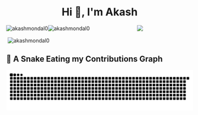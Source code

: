 <h1 align="center">Hi 👋, I'm Akash</h1>
<img align="right" src="https://github.com/7oSkaaa/7oSkaaa/blob/main/Images/Right_Side.gif?raw=true" width=30%>

<p><img align="left" src="https://github-readme-stats.vercel.app/api/top-langs?username=akashmondal0&show_icons=true&locale=en&layout=compact" alt="akashmondal0" /></p>

<p align="left"> <img src="https://komarev.com/ghpvc/?username=akashmondal0&label=Profile%20views&color=0e75b6&style=flat" alt="akashmondal0" /> </p>

<p>&nbsp;<img align="center" src="https://github-readme-stats.vercel.app/api?username=akashmondal0&show_icons=true&locale=en" alt="akashmondal0" /></p>


## 🐍 A Snake Eating my Contributions Graph
	
<p align = "center">
	<img src = "https://github.com/7oSkaaa/7oSkaaa/blob/output/github-contribution-grid-snake.svg?" alt = "Snake Game"/>
</p>
